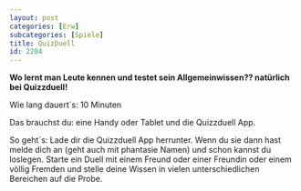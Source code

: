 ```yaml
---
layout: post
categories: [Erw]
subcategories: [Spiele]
title: QuizDuell
id: 2204
---
```

**Wo lernt man Leute kennen und testet sein Allgemeinwissen?? natürlich bei Quizzduell!**

Wie lang dauert´s: 10 Minuten

Das brauchst du: eine Handy oder Tablet und die Quizzduell App.

So geht´s: Lade dir die Quizzduell App herrunter. Wenn du sie dann hast melde dich an (geht auch mit phantasie Namen) und schon kannst du loslegen.
Starte ein Duell mit einem Freund oder einer Freundin oder einem völlig Fremden und stelle deine Wissen in vielen unterschiedlichen Bereichen auf die Probe.
